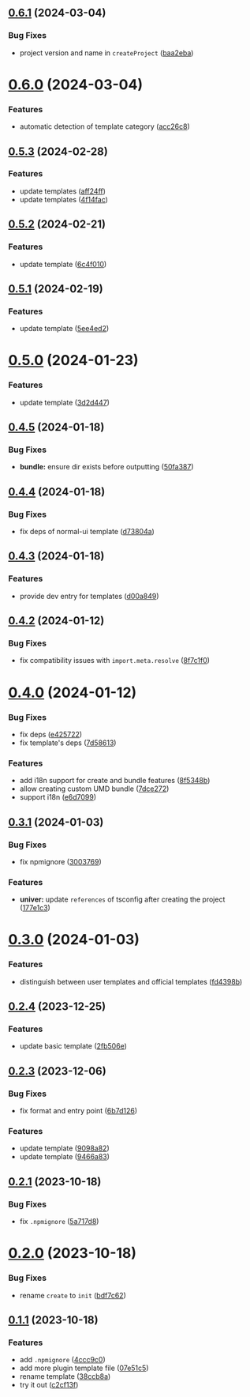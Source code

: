 

## [0.6.1](https://github.com/dream-num/cli/compare/v0.6.0...v0.6.1) (2024-03-04)


### Bug Fixes

* project version and name in `createProject` ([baa2eba](https://github.com/dream-num/cli/commit/baa2eba9058ecfae7e45dfd28fe5335bdf525ef4))

# [0.6.0](https://github.com/dream-num/cli/compare/v0.5.3...v0.6.0) (2024-03-04)


### Features

* automatic detection of template category ([acc26c8](https://github.com/dream-num/cli/commit/acc26c87a776bb672cefc8958c752b3da10cdcc0))

## [0.5.3](https://github.com/dream-num/cli/compare/v0.5.2...v0.5.3) (2024-02-28)


### Features

* update templates ([aff24ff](https://github.com/dream-num/cli/commit/aff24fffdbf115135a47ef4b0a8b04d8ed6b32cb))
* update templates ([4f14fac](https://github.com/dream-num/cli/commit/4f14fac604097b76844df3f063c162cea3ac22e1))

## [0.5.2](https://github.com/dream-num/cli/compare/v0.5.1...v0.5.2) (2024-02-21)


### Features

* update template ([6c4f010](https://github.com/dream-num/cli/commit/6c4f0103e7e4e435720b80b41bdad4e164073e98))

## [0.5.1](https://github.com/dream-num/cli/compare/0.5.0...v0.5.1) (2024-02-19)


### Features

* update template ([5ee4ed2](https://github.com/dream-num/cli/commit/5ee4ed225ba44ce3bc1e4c1a85ba08d83c011f38))



# [0.5.0](https://github.com/dream-num/cli/compare/0.4.5...0.5.0) (2024-01-23)


### Features

* update template ([3d2d447](https://github.com/dream-num/cli/commit/3d2d4473cc4330b9a53e7c998eb396e713967ed3))



## [0.4.5](https://github.com/dream-num/cli/compare/0.4.4...0.4.5) (2024-01-18)


### Bug Fixes

* **bundle:** ensure dir exists before outputting ([50fa387](https://github.com/dream-num/cli/commit/50fa38716648e91b2799218e5f36aca2ec723621))



## [0.4.4](https://github.com/dream-num/cli/compare/0.4.3...0.4.4) (2024-01-18)


### Bug Fixes

* fix deps of normal-ui template ([d73804a](https://github.com/dream-num/cli/commit/d73804a349376f6a68746fd595f3cbdf7bf8bdbe))



## [0.4.3](https://github.com/dream-num/cli/compare/0.4.2...0.4.3) (2024-01-18)


### Features

* provide dev entry for templates ([d00a849](https://github.com/dream-num/cli/commit/d00a849f236e132884954edb3b08766ec2fae7db))



## [0.4.2](https://github.com/dream-num/cli/compare/0.4.0...0.4.2) (2024-01-12)


### Bug Fixes

* fix compatibility issues with `import.meta.resolve` ([8f7c1f0](https://github.com/dream-num/cli/commit/8f7c1f035f267ffe42d9ba9eaf8ea169f34bdb62))



# [0.4.0](https://github.com/dream-num/cli/compare/0.3.1...0.4.0) (2024-01-12)


### Bug Fixes

* fix deps ([e425722](https://github.com/dream-num/cli/commit/e4257229811d0a1684b97481ed13aefb161d4aed))
* fix template's deps ([7d58613](https://github.com/dream-num/cli/commit/7d58613dd5db3e65e9023e439764a3ac48185ad2))


### Features

* add i18n support for create and bundle features ([8f5348b](https://github.com/dream-num/cli/commit/8f5348bfa571b4c1afcb78e526bd2952bb49efa8))
* allow creating custom UMD bundle ([7dce272](https://github.com/dream-num/cli/commit/7dce272936b6554205d1d7255c014367924ef6ac))
* support i18n ([e6d7099](https://github.com/dream-num/cli/commit/e6d709959be8f92ec03f525c00a1ce4599dde80d))



## [0.3.1](https://github.com/dream-num/cli/compare/0.3.0...0.3.1) (2024-01-03)


### Bug Fixes

* fix npmignore ([3003769](https://github.com/dream-num/cli/commit/300376973fe3688a148bbbc1a383f4c13e0952c8))


### Features

* **univer:** update `references` of tsconfig after creating the project ([177e1c3](https://github.com/dream-num/cli/commit/177e1c3510f504a781f352a1a24ff63ebb86d9b8))



# [0.3.0](https://github.com/dream-num/cli/compare/0.2.4...0.3.0) (2024-01-03)


### Features

* distinguish between user templates and official templates ([fd4398b](https://github.com/dream-num/cli/commit/fd4398b4db0ec00f78a41e7b6ad3c1911444ac70))



## [0.2.4](https://github.com/dream-num/cli/compare/0.2.3...0.2.4) (2023-12-25)


### Features

* update basic template ([2fb506e](https://github.com/dream-num/cli/commit/2fb506e5f92c6135b883ced4f38c834ab61d4852))



## [0.2.3](https://github.com/dream-num/cli/compare/0.2.1...0.2.3) (2023-12-06)


### Bug Fixes

* fix format and entry point ([6b7d126](https://github.com/dream-num/cli/commit/6b7d1268c6feeb91e8f8f5b86f94699e3b9dcb3c))


### Features

* update template ([9098a82](https://github.com/dream-num/cli/commit/9098a8263c3b2772533d764ed01a993b3d112488))
* update template ([9466a83](https://github.com/dream-num/cli/commit/9466a835a728f96e489143915996cf3169ef716e))



## [0.2.1](https://github.com/dream-num/cli/compare/0.2.0...0.2.1) (2023-10-18)


### Bug Fixes

* fix `.npmignore` ([5a717d8](https://github.com/dream-num/cli/commit/5a717d8cf08a54b56bd45171ea1a25512dbe75cc))



# [0.2.0](https://github.com/dream-num/cli/compare/0.1.1...0.2.0) (2023-10-18)


### Bug Fixes

* rename `create` to `init` ([bdf7c62](https://github.com/dream-num/cli/commit/bdf7c626dbbaf4a29512d24267b05dc00a8279bb))



## [0.1.1](https://github.com/dream-num/cli/compare/c2cf13fba4d77835bb70d91c4143e9fb8aa79639...0.1.1) (2023-10-18)


### Features

* add `.npmignore` ([4ccc9c0](https://github.com/dream-num/cli/commit/4ccc9c056011271cb7c3c319105cd75fa537dbc3))
* add more plugin template file ([07e51c5](https://github.com/dream-num/cli/commit/07e51c5f46d689f82cf3aa30c5f03e32fc2dc752))
* rename template ([38ccb8a](https://github.com/dream-num/cli/commit/38ccb8aa1b2c9fd70e72d4a28ed2bd37f71f6826))
* try it out ([c2cf13f](https://github.com/dream-num/cli/commit/c2cf13fba4d77835bb70d91c4143e9fb8aa79639))
